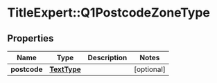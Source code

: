 # TitleExpert::Q1PostcodeZoneType

## Properties
Name | Type | Description | Notes
------------ | ------------- | ------------- | -------------
**postcode** | [**TextType**](TextType.md) |  | [optional] 


